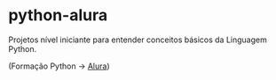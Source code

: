 # python-alura

Projetos nível iniciante para entender conceitos básicos da Linguagem Python.

(Formação Python → [Alura](https://www.alura.com.br/))

